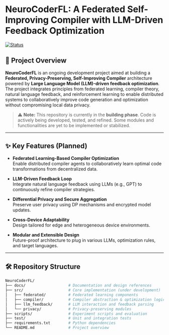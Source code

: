 
# NeuroCoderFL: A Federated Self-Improving Compiler with LLM-Driven Feedback Optimization

[![Status](https://img.shields.io/badge/status-building-yellow)](https://github.com/DataWizard1631/NeuroCoderFL-A-Federated-Self-Improving-Compiler-with-LLM-Driven-Feedback-Optimization)

## 📌 Project Overview

**NeuroCoderFL** is an ongoing development project aimed at building a **Federated, Privacy-Preserving, Self-Improving Compiler** architecture powered by **Large Language Model (LLM)-driven feedback optimization**. The project integrates principles from federated learning, compiler theory, natural language feedback, and reinforcement learning to enable distributed systems to collaboratively improve code generation and optimization without compromising local data privacy.

> ⚠️ **Note:** This repository is currently in the **building phase**. Code is actively being developed, tested, and refined. Some modules and functionalities are yet to be implemented or stabilized.

---

## ✨ Key Features (Planned)

- **Federated Learning-Based Compiler Optimization**  
  Enable distributed compiler agents to collaboratively learn optimal code transformations from decentralized data.

- **LLM-Driven Feedback Loop**  
  Integrate natural language feedback using LLMs (e.g., GPT) to continuously refine compiler strategies.

- **Differential Privacy and Secure Aggregation**  
  Preserve user privacy using DP mechanisms and encrypted model updates.

- **Cross-Device Adaptability**  
  Design tailored for edge and heterogeneous device environments.

- **Modular and Extensible Design**  
  Future-proof architecture to plug in various LLMs, optimization rules, and target languages.

---

## 🛠 Repository Structure

```bash
NeuroCoderFL/
├── docs/                   # Documentation and design references
├── src/                    # Core implementation (under development)
│   ├── federated/          # Federated learning components
│   ├── compiler/           # Compiler abstraction & optimization logic
│   ├── llm_feedback/       # LLM interaction and feedback parsing
│   └── privacy/            # Privacy-preserving modules
├── scripts/                # Experiment scripts and evaluation
├── test/                   # Unit and integration tests
├── requirements.txt        # Python dependencies
└── README.md               # Project overview
